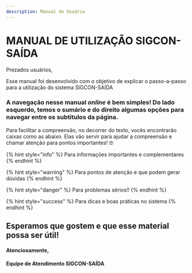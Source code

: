 ```yaml
---
description: Manual do Usuário
---
```


# MANUAL DE UTILIZAÇÃO SIGCON-SAÍDA

Prezados usuários,

Esse manual foi desenvolvido com o objetivo de explicar o passo-a-passo para a utilização do sistema  SIGCON-SAÍDA

### A navegação nesse manual _online_ é bem simples! Do lado esquerdo, temos o sumário e do direito algumas opções para navegar entre os subtítulos da página.

Para facilitar a compreensão, no decorrer do texto, vocês encontrarão caixas como as abaixo. Elas vão servir para ajudar a compreensão e chamar atenção para pontos importantes! 🤓 

{% hint style="info" %}
Para informações importantes e complementares
{% endhint %}

{% hint style="warning" %}
Para pontos de atenção e que podem gerar dúvidas
{% endhint %}

{% hint style="danger" %}
Para problemas sérios!!
{% endhint %}

{% hint style="success" %}
Para dicas e boas práticas no sistema
{% endhint %}

## Esperamos que gostem e que esse material possa ser útil!

#### Atenciosamente, 

#### Equipe de Atendimento SIGCON-SAÍDA



